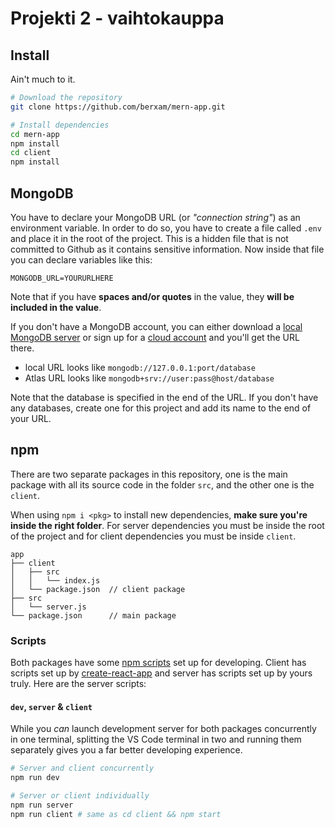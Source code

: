 # Projekti 2 - vaihtokauppa



## Install

Ain't much to it.

```sh
# Download the repository
git clone https://github.com/berxam/mern-app.git

# Install dependencies
cd mern-app
npm install
cd client
npm install
```



## MongoDB

You have to declare your MongoDB URL (or *"connection string"*) as an environment variable. In order to do so, you have to create a file called ```.env``` and place it in the root of the project. This is a hidden file that is not committed to Github as it contains sensitive information. Now inside that file you can declare variables like this:
```
MONGODB_URL=YOURURLHERE
```

Note that if you have **spaces and/or quotes** in the value, they **will be included in the value**.

If you don't have a MongoDB account, you can either download a [local MongoDB server](https://www.mongodb.com/download-center/community) or sign up for a [cloud account](https://www.mongodb.com/cloud/atlas/register) and you'll get the URL there.

- local URL looks like ```mongodb://127.0.0.1:port/database```
- Atlas URL looks like ```mongodb+srv://user:pass@host/database```

Note that the database is specified in the end of the URL. If you don't have any databases, create one for this project and add its name to the end of your URL.



## npm

There are two separate packages in this repository, one is the main package with all its source code in the folder ```src```, and the other one is the ```client```.

When using ```npm i <pkg>``` to install new dependencies, **make sure you're inside the right folder**. For server dependencies you must be inside the root of the project and for client dependencies you must be inside ```client```.

```
app
├── client
│   ├── src
│   │   └── index.js
│   └── package.json  // client package
├── src
│   └── server.js
└── package.json      // main package
```

### Scripts

Both packages have some [npm scripts](https://docs.npmjs.com/misc/scripts) set up for developing. Client has scripts set up by [create-react-app](https://create-react-app.dev/) and server has scripts set up by yours truly. Here are the server scripts:

#### ```dev```, ```server``` & ```client```

While you *can* launch development server for both packages concurrently in one terminal, splitting the VS Code terminal in two and running them separately gives you a far better developing experience.
```sh
# Server and client concurrently
npm run dev

# Server or client individually
npm run server
npm run client # same as cd client && npm start
```
